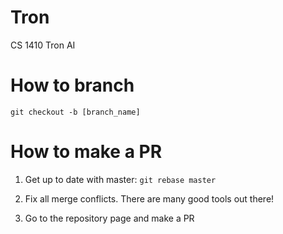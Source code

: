 # Tron
CS 1410 Tron AI

# How to branch
`git checkout -b [branch_name]`

# How to make a PR
1. Get up to date with master: `git rebase master`

2. Fix all merge conflicts. There are many good tools out there!

3. Go to the repository page and make a PR

